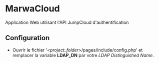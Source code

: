 # MarwaCloud
Application Web utilisant l'API JumpCloud d'authentification

## Configuration

   - Ouvrir le fichier '*<project_folder>*/pages/include/config.php' et remplacer la variable **LDAP_DN** par votre *LDAP Distinguished Name*.
